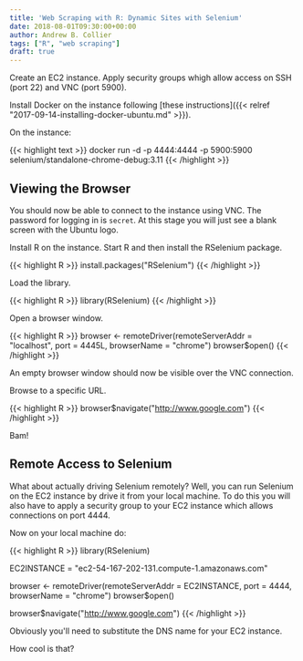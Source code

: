 ```yaml
---
title: 'Web Scraping with R: Dynamic Sites with Selenium'
date: 2018-08-01T09:30:00+00:00
author: Andrew B. Collier
tags: ["R", "web scraping"]
draft: true
---
```


Create an EC2 instance. Apply security groups whigh allow access on SSH (port 22) and VNC (port 5900).

Install Docker on the instance following [these instructions]({{< relref "2017-09-14-installing-docker-ubuntu.md" >}}).

On the instance:

{{< highlight text >}}
docker run -d -p 4444:4444 -p 5900:5900 selenium/standalone-chrome-debug:3.11
{{< /highlight >}}

## Viewing the Browser

You should now be able to connect to the instance using VNC. The password for logging in is `secret`. At this stage you will just see a blank screen with the Ubuntu logo.

Install R on the instance. Start R and then install the RSelenium package.

{{< highlight R >}}
install.packages("RSelenium")
{{< /highlight >}}

Load the library.

{{< highlight R >}}
library(RSelenium)
{{< /highlight >}}

Open a browser window.

{{< highlight R >}}
browser <- remoteDriver(remoteServerAddr = "localhost", port = 4445L, browserName = "chrome")
browser$open()
{{< /highlight >}}

An empty browser window should now be visible over the VNC connection.

Browse to a specific URL.

{{< highlight R >}}
browser$navigate("http://www.google.com")
{{< /highlight >}}

Bam!

## Remote Access to Selenium

What about actually driving Selenium remotely? Well, you can run Selenium on the EC2 instance by drive it from your local machine. To do this you will also have to apply a security group to your EC2 instance which allows connections on port 4444.

Now on your local machine do:

{{< highlight R >}}
library(RSelenium)

EC2INSTANCE = "ec2-54-167-202-131.compute-1.amazonaws.com"

browser <- remoteDriver(remoteServerAddr = EC2INSTANCE, port = 4444, browserName = "chrome")
browser$open()

browser$navigate("http://www.google.com")
{{< /highlight >}}

Obviously you'll need to substitute the DNS name for your EC2 instance.

How cool is that?
